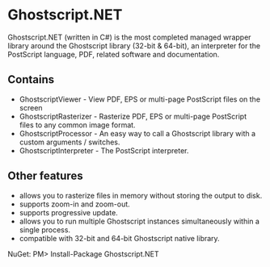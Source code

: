 Ghostscript.NET
===============

Ghostscript.NET (written in C#) is the most completed managed wrapper library around the Ghostscript library (32-bit & 64-bit), an interpreter for the PostScript language, PDF, related software and documentation.

Contains
---------------
 * GhostscriptViewer - View PDF, EPS or multi-page PostScript files on the screen
 * GhostscriptRasterizer - Rasterize PDF, EPS or multi-page PostScript files to any common image format.
 * GhostscriptProcessor - An easy way to call a Ghostscript library with a custom arguments / switches.
 * GhostscriptInterpreter - The PostScript interpreter.

Other features
---------------
 * allows you to rasterize files in memory without storing the output to disk.
 * supports zoom-in and zoom-out.
 * supports progressive update.
 * allows you to run multiple Ghostscript instances simultaneously within a single process.
 * compatible with 32-bit and 64-bit Ghostscript native library.

NuGet: PM> Install-Package Ghostscript.NET
